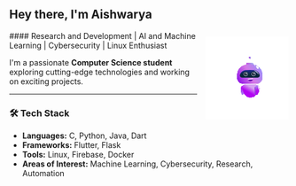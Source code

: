 ## Hey there, I'm **Aishwarya**  
<!-- Robo GIF aligned to right -->
<img align="right" src="https://raw.githubusercontent.com/thatavidreader/thatavidreader/main/robot.gif" width="150" style="margin-left: 15px; margin-top: 10px;">
#### Research and Development | AI and Machine Learning | Cybersecurity | Linux Enthusiast  

I'm a passionate **Computer Science student** exploring cutting-edge technologies and working on exciting projects.

---

### 🛠️ Tech Stack
- **Languages:** C, Python, Java, Dart  
- **Frameworks:** Flutter, Flask  
- **Tools:** Linux, Firebase, Docker  
- **Areas of Interest:** Machine Learning, Cybersecurity, Research, Automation

